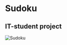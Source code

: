 # Sudoku
## IT-student project

![Sudoku](https://upload.wikimedia.org/wikipedia/commons/9/99/Sudoku_problem_1.svg)
